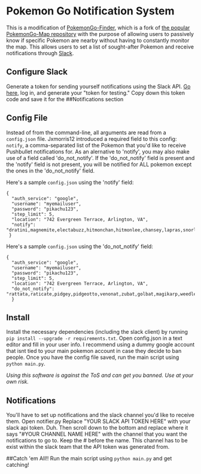 # Pokemon Go Notification System

This is a modification of [PokemonGo-Finder](https://github.com/jxmorris12/PokemonGo-Finder), 
which is a fork of [the popular PokemonGo-Map repository](https://github.com/AHAAAAAAA/PokemonGo-Map) 
with the purpose of allowing users to passively know if specific Pokemon are nearby without having to 
constantly monitor the map. This allows users to set a list of sought-after Pokemon and receive 
notifications through [Slack](https://slack.com/).

## Configure Slack
Generate a token for sending yourself notifications using the Slack API.  [Go here](https://api.slack.com/docs/oauth-test-tokens), log in, and generate your "token for testing."  Copy down this token code and save it for the ##Notifications section
## Config File
Instead of from the command-line, all arguments are read from a `config.json` file. Jxmorris12 introduced a required field to this config: `notify`, a comma-separated list of the Pokemon that you'd like to receive Pushbullet notifications for.
As an alernative to 'notify', you may also make use of a field called 'do_not_notify'. If the 'do_not_notify' field is present and the 'notify' field is not present, you will be notified for ALL pokemon except the ones in the 'do_not_notify' field.

Here's a sample `config.json` using the 'notify' field:

```
{
  "auth_service": "google",
  "username": "myemailuser",
  "password": "pikachu123",
  "step_limit": 5,
  "location": "742 Evergreen Terrace, Arlington, VA",
  "notify": "dratini,magnemite,electabuzz,hitmonchan,hitmonlee,chansey,lapras,snorlax,porygon,mew,mewtwo,moltres,zapdos,articuno,ditto,seel,gyarados,cubone"
 }
```

Here's a sample `config.json` using the 'do_not_notify' field:

```
{
  "auth_service": "google",
  "username": "myemailuser",
  "password": "pikachu123",
  "step_limit": 5,
  "location": "742 Evergreen Terrace, Arlington, VA",
  "do_not_notify": "rattata,raticate,pidgey,pidgeotto,venonat,zubat,golbat,magikarp,weedle,kakuna,caterpie,metapod"
  }
```

## Install

Install the necessary dependencies (including the slack client) by running `pip install --upgrade -r requirements.txt`.
Open config.json in a text editor and fill in your user info. 
 I recommend using a dummy google account that isnt tied to your main pokemon account in case they decide to ban people.
 Once you have the config file saved, run the main script using `python main.py`.

*Using this software is against the ToS and can get you banned. Use at your own risk.*

## Notifications
You'll have to set up notifications and the slack channel you'd like to receive them.
 Open notifier.py
Replace "YOUR SLACK API TOKEN HERE" with your slack api token. Duh. 
 Then scroll down to the bottom and replace where it says "#YOUR CHANNEL NAME HERE"  with the channel that you want the 
notifications to go to. Keep the # before the name.  This channel has to be exist within the slack team that the API token 
was generated from.  

##Catch 'em All!!
Run the main script using `python main.py` and get catching!
 

